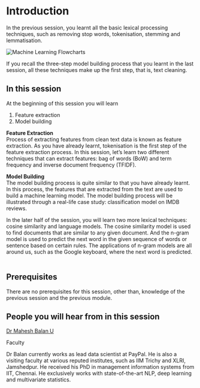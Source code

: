 # Introduction

In the previous session, you learnt all the basic lexical processing techniques, such as removing stop words, tokenisation, stemming and lemmatisation.

![Machine Learning Flowcharts](https://i.ibb.co/tPj20PY/Machine-Learning-Flowcharts.png)

If you recall the three-step model building process that you learnt in the last session, all these techniques make up the first step, that is, text cleaning. 

## In this session

At the beginning of this session you will learn 

1.  Feature extraction
2.  Model building 

**Feature Extraction**  
Process of extracting features from clean text data is known as feature extraction. As you have already learnt, tokenisation is the first step of the feature extraction process. In this session, let’s learn two different techniques that can extract features: bag of words (BoW) and term frequency and inverse document frequency (TFIDF).

**Model Building**  
The model building process is quite similar to that you have already learnt. In this process, the features that are extracted from the text are used to build a machine learning model. The model building process will be illustrated through a real-life case study: classification model on IMDB reviews. 

In the later half of the session, you will learn two more lexical techniques: cosine similarity and language models. The cosine similarity model is used to find documents that are similar to any given document. And the n-gram model is used to predict the next word in the given sequence of words or sentence based on certain rules. The applications of n-gram models are all around us, such as the Google keyboard, where the next word is predicted.   
 
## Prerequisites

There are no prerequisites for this session, other than, knowledge of the previous session and the previous module.

## People you will hear from in this session

[Dr Mahesh Balan U](https://www.linkedin.com/in/iambalan/?originalSubdomain=in)

Faculty

Dr Balan currently works as lead data scientist at PayPal. He is also a visiting faculty at various reputed institutes, such as IIM Trichy and XLRI, Jamshedpur. He received his PhD in management information systems from IIT, Chennai. He exclusively works with state-of-the-art NLP, deep learning and multivariate statistics.